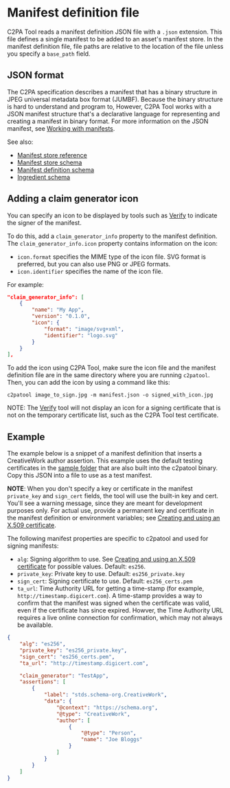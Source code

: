 # Manifest definition file

C2PA Tool reads a manifest definition JSON file with a `.json` extension.  This file defines a single manifest to be added to an asset's manifest store.
In the manifest definition file, file paths are relative to the location of the file unless you specify a `base_path` field.

## JSON format

The C2PA specification describes a manifest that has a binary structure in JPEG universal metadata box format (JUMBF). Because the binary structure is hard to understand and program to, However, C2PA Tool works with a JSON manifest structure that's a declarative language for representing and creating a manifest in binary format. For more information on the JSON manifest, see [Working with manifests](https://opensource.contentauthenticity.org/docs/manifest/understanding-manifest).

See also:

* [Manifest store reference](https://opensource.contentauthenticity.org/docs/manifest/manifest-ref)
* [Manifest store schema](https://opensource.contentauthenticity.org/docs/manifest/manifest-json-schema)
* [Manifest definition schema](https://github.com/contentauth/c2patool/blob/main/schemas/manifest-definition.json)
* [Ingredient schema](https://github.com/contentauth/c2patool/blob/main/schemas/ingredient.json)

## Adding a claim generator icon

You can specify an icon to be displayed by tools such as [Verify](https://contentcredentials.org/verify) to indicate the signer of the manifest.

To do this, add a `claim_generator_info` property to the manifest definition. The `claim_generator_info.icon` property contains information on the icon:
- `icon.format` specifies the MIME type of the icon file.  SVG format is preferred, but you can also use PNG or JPEG formats. 
- `icon.identifier` specifies the name of the icon file.

For example:

```json
"claim_generator_info": [
	{
		"name": "My App",
		"version": "0.1.0",
		"icon": {
			"format": "image/svg+xml",
			"identifier": "logo.svg"
		}
	}
],
```

To add the icon using C2PA Tool, make sure the icon file and the manifest definition file  are in the same directory where you are running `c2patool`. Then, you can add the icon by using a command like this:

```shell
c2patool image_to_sign.jpg -m manifest.json -o signed_with_icon.jpg
```

NOTE: The [Verify](https://contentcredentials.org/verify) tool will not display an icon for a signing certificate that is not on the temporary certificate list, such as the C2PA Tool test certificate.

## Example

The example below is a snippet of a manifest definition that inserts a CreativeWork author assertion. This example uses the default testing certificates in the [sample folder](https://github.com/contentauth/c2patool/tree/main/sample) that are also built into the c2patool binary.   Copy this JSON into a file to use as a test manifest. 

**NOTE**:  When you don't specify a key or certificate in the manifest `private_key` and `sign_cert` fields, the tool will use the built-in key and cert. You'll see a warning message, since they are meant for development purposes only. For actual use, provide a permanent key and certificate in the manifest definition or environment variables; see [Creating and using an X.509 certificate](x_509.md). 

The following manifest properties are specific to c2patool and used for signing manifests:

- `alg`: Signing algorithm to use. See [Creating and using an X.509 certificate](x_509.md) for possible values. Default: `es256`.
- `private_key`: Private key to use. Default: `es256_private.key`
- `sign_cert`: Signing certificate to use. Default: `es256_certs.pem`
- `ta_url`:  Time Authority URL for getting a time-stamp (for example, `http://timestamp.digicert.com`). A time-stamp provides a way to confirm that the manifest was signed when the certificate was valid, even if the certificate has since expired. Howver, the Time Authority URL requires a live online connection for confirmation, which may not always be available.

```json
{
    "alg": "es256",
    "private_key": "es256_private.key",
    "sign_cert": "es256_certs.pem",
    "ta_url": "http://timestamp.digicert.com",

    "claim_generator": "TestApp",
    "assertions": [
        {
            "label": "stds.schema-org.CreativeWork",
            "data": {
                "@context": "https://schema.org",
                "@type": "CreativeWork",
                "author": [
                    {
                        "@type": "Person",
                        "name": "Joe Bloggs"
                    }
                ]
            }
        }
    ]
}
```
